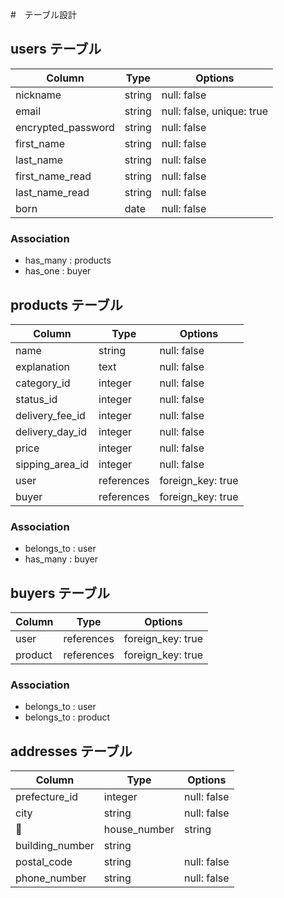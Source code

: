 #　テーブル設計

## users テーブル
| Column              | Type     | Options                   |
| ------------------- | -------- | ------------------------- |
| nickname            | string   | null: false               |
| email               | string   | null: false, unique: true |
| encrypted_password  | string   | null: false               |
| first_name          | string   | null: false               |
| last_name           | string   | null: false               |
| first_name_read     | string   | null: false               |
| last_name_read      | string   | null: false               |
| born                | date     | null: false               |

### Association

- has_many : products
- has_one : buyer


## products テーブル
| Column           | Type       | Options           |
| ---------------- | ---------- | ----------------- |
| name             | string     | null: false       |
| explanation      | text       | null: false       |
| category_id      | integer    | null: false       |
| status_id        | integer    | null: false       |
| delivery_fee_id  | integer    | null: false       |
| delivery_day_id  | integer    | null: false       |
| price            | integer    | null: false       |
| sipping_area_id  | integer    | null: false       |
| user             | references | foreign_key: true |
| buyer            | references | foreign_key: true |

### Association

- belongs_to : user
- has_many : buyer

## buyers テーブル
| Column           | Type       | Options           |
| ---------------- | ---------- | ----------------- |
| user             | references | foreign_key: true |
| product          | references | foreign_key: true |

### Association

- belongs_to : user
- belongs_to : product

## addresses テーブル
| Column          | Type    | Options     |
| --------------- | ------- | ----------- |
| prefecture_id   | integer | null: false |
| city            | string  | null: false |
| house_number    | string  | null: false |
| building_number | string  |             |
| postal_code     | string  | null: false |
| phone_number    | string  | null: false |

